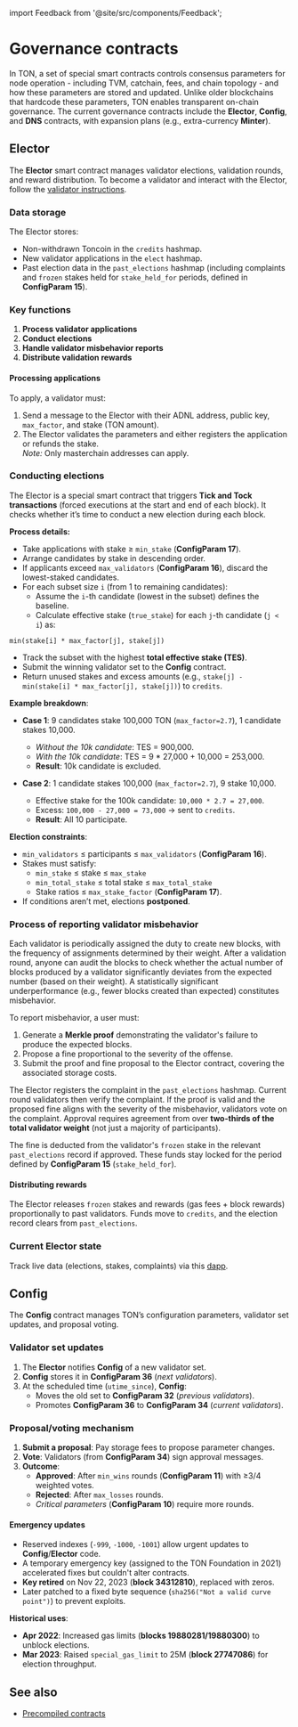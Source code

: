 import Feedback from '@site/src/components/Feedback';

# Governance contracts

In TON, a set of special smart contracts controls consensus parameters for node operation - including TVM, catchain, fees, and chain topology - and how these parameters are stored and updated. Unlike older blockchains that hardcode these parameters, TON enables transparent on-chain governance. The current governance contracts include the **Elector**, **Config**, and **DNS** contracts, with expansion plans (e.g., extra-currency **Minter**).

## Elector

The **Elector** smart contract manages validator elections, validation rounds, and reward distribution. To become a validator and interact with the Elector, follow the [validator instructions](https://ton.org/validator).

### Data storage

The Elector stores:

- Non-withdrawn Toncoin in the `credits` hashmap.
- New validator applications in the `elect` hashmap.
- Past election data in the `past_elections` hashmap (including complaints and `frozen` stakes held for `stake_held_for` periods, defined in **ConfigParam 15**).

### Key functions

1. **Process validator applications**
2. **Conduct elections**
3. **Handle validator misbehavior reports**
4. **Distribute validation rewards**

#### Processing applications

To apply, a validator must:

1. Send a message to the Elector with their ADNL address, public key, `max_factor`, and stake (TON amount).
2. The Elector validates the parameters and either registers the application or refunds the stake.  
   _Note:_ Only masterchain addresses can apply.

### Conducting elections

The Elector is a special smart contract that triggers **Tick and Tock transactions** (forced executions at the start and end of each block). It checks whether it’s time to conduct a new election during each block.

**Process details:**

- Take applications with stake ≥ `min_stake` (**ConfigParam 17**).
- Arrange candidates by stake in descending order.
- If applicants exceed `max_validators` (**ConfigParam 16**), discard the lowest-staked candidates.
- For each subset size `i` (from 1 to remaining candidates):
  - Assume the `i`-th candidate (lowest in the subset) defines the baseline.
  - Calculate effective stake (`true_stake`) for each `j`-th candidate (`j < i`) as:

```
min(stake[i] * max_factor[j], stake[j])
```

- Track the subset with the highest **total effective stake (TES)**.
- Submit the winning validator set to the **Config** contract.
- Return unused stakes and excess amounts (e.g., `stake[j] - min(stake[i] * max_factor[j], stake[j])`) to `credits`.

**Example breakdown**:

- **Case 1**: 9 candidates stake 100,000 TON (`max_factor=2.7`), 1 candidate stakes 10,000.

  - _Without the 10k candidate_: TES = 900,000.
  - _With the 10k candidate_: TES = 9 \* 27,000 + 10,000 = 253,000.
  - **Result**: 10k candidate is excluded.

- **Case 2**: 1 candidate stakes 100,000 (`max_factor=2.7`), 9 stake 10,000.
  - Effective stake for the 100k candidate: `10,000 * 2.7 = 27,000`.
  - Excess: `100,000 - 27,000 = 73,000` → sent to `credits`.
  - **Result**: All 10 participate.

**Election constraints**:

- `min_validators` ≤ participants ≤ `max_validators` (**ConfigParam 16**).
- Stakes must satisfy:
  - `min_stake` ≤ stake ≤ `max_stake`
  - `min_total_stake` ≤ total stake ≤ `max_total_stake`
  - Stake ratios ≤ `max_stake_factor` (**ConfigParam 17**).
- If conditions aren’t met, elections **postponed**.

### Process of reporting validator misbehavior

Each validator is periodically assigned the duty to create new blocks, with the frequency of assignments determined by their weight. After a validation round, anyone can audit the blocks to check whether the actual number of blocks produced by a validator significantly deviates from the expected number (based on their weight). A statistically significant underperformance (e.g., fewer blocks created than expected) constitutes misbehavior.

To report misbehavior, a user must:

1. Generate a **Merkle proof** demonstrating the validator's failure to produce the expected blocks.
2. Propose a fine proportional to the severity of the offense.
3. Submit the proof and fine proposal to the Elector contract, covering the associated storage costs.

The Elector registers the complaint in the `past_elections` hashmap. Current round validators then verify the complaint. If the proof is valid and the proposed fine aligns with the severity of the misbehavior, validators vote on the complaint. Approval requires agreement from over **two-thirds of the total validator weight** (not just a majority of participants).

The fine is deducted from the validator's `frozen` stake in the relevant `past_elections` record if approved. These funds stay locked for the period defined by **ConfigParam 15** (`stake_held_for`).

#### Distributing rewards

The Elector releases `frozen` stakes and rewards (gas fees + block rewards) proportionally to past validators. Funds move to `credits`, and the election record clears from `past_elections`.

### Current Elector state

Track live data (elections, stakes, complaints) via this [dapp](https://1ixi1.github.io/elector/).

## Config

The **Config** contract manages TON’s configuration parameters, validator set updates, and proposal voting.

### Validator set updates

1. The **Elector** notifies **Config** of a new validator set.
2. **Config** stores it in **ConfigParam 36** (_next validators_).
3. At the scheduled time (`utime_since`), **Config**:
   - Moves the old set to **ConfigParam 32** (_previous validators_).
   - Promotes **ConfigParam 36** to **ConfigParam 34** (_current validators_).

### Proposal/voting mechanism

1. **Submit a proposal**: Pay storage fees to propose parameter changes.
2. **Vote**: Validators (from **ConfigParam 34**) sign approval messages.
3. **Outcome**:
   - **Approved**: After `min_wins` rounds (**ConfigParam 11**) with ≥3/4 weighted votes.
   - **Rejected**: After `max_losses` rounds.
   - _Critical parameters_ (**ConfigParam 10**) require more rounds.

#### Emergency updates

- Reserved indexes (`-999`, `-1000`, `-1001`) allow urgent updates to **Config**/**Elector** code.
- A temporary emergency key (assigned to the TON Foundation in 2021) accelerated fixes but couldn't alter contracts.
- **Key retired** on Nov 22, 2023 (**block 34312810**), replaced with zeros.
- Later patched to a fixed byte sequence (`sha256("Not a valid curve point")`) to prevent exploits.

**Historical uses**:

- **Apr 2022**: Increased gas limits (**blocks 19880281/19880300**) to unblock elections.
- **Mar 2023**: Raised `special_gas_limit` to 25M (**block 27747086**) for election throughput.

## See also

- [Precompiled contracts](/v3/documentation/smart-contracts/contracts-specs/precompiled-contracts)

<Feedback />

